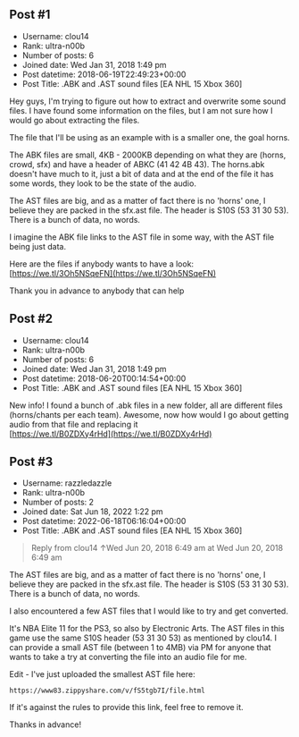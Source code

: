 ## Post #1
- Username: clou14
- Rank: ultra-n00b
- Number of posts: 6
- Joined date: Wed Jan 31, 2018 1:49 pm
- Post datetime: 2018-06-19T22:49:23+00:00
- Post Title: .ABK and .AST  sound files [EA NHL 15 Xbox 360]

Hey guys, I'm trying to figure out how to extract and overwrite some sound files. I have found some information on the files, but I am not sure how I would go about extracting the files.

The file that I'll be using as an example with is a smaller one, the goal horns.

The ABK files are small, 4KB - 2000KB depending on what they are (horns, crowd, sfx) and have a header of ABKC (41 42 4B 43). The horns.abk doesn't have much to it, just a bit of data and at the end of the file it has some words, they look to be the state of the audio. 

The AST files are big, and as a matter of fact there is no 'horns' one, I believe they are packed in the sfx.ast file. The header is S10S (53 31 30 53). There is a bunch of data, no words.

I imagine the ABK file links to the AST file in some way, with the AST file being just data. 

Here are the files if anybody wants to have a look: [https://we.tl/3Oh5NSqeFN](https://we.tl/3Oh5NSqeFN)

Thank you in advance to anybody that can help
## Post #2
- Username: clou14
- Rank: ultra-n00b
- Number of posts: 6
- Joined date: Wed Jan 31, 2018 1:49 pm
- Post datetime: 2018-06-20T00:14:54+00:00
- Post Title: .ABK and .AST  sound files [EA NHL 15 Xbox 360]

New info! I found a bunch of .abk files in a new folder, all are different files (horns/chants per each team). Awesome, now how would I go about getting audio from that file and replacing it   
[https://we.tl/B0ZDXy4rHd](https://we.tl/B0ZDXy4rHd)
## Post #3
- Username: razzledazzle
- Rank: ultra-n00b
- Number of posts: 2
- Joined date: Sat Jun 18, 2022 1:22 pm
- Post datetime: 2022-06-18T06:16:04+00:00
- Post Title: .ABK and .AST  sound files [EA NHL 15 Xbox 360]

> Reply from clou14 ↑Wed Jun 20, 2018 6:49 am at Wed Jun 20, 2018 6:49 am
>
> 
The AST files are big, and as a matter of fact there is no 'horns' one, I believe they are packed in the sfx.ast file. The header is S10S (53 31 30 53). There is a bunch of data, no words.

I also encountered a few AST files that I would like to try and get converted.

It's NBA Elite 11 for the PS3, so also by Electronic Arts. The AST files in this game use the same S10S header (53 31 30 53) as mentioned by clou14. I can provide a small AST file (between 1 to 4MB) via PM for anyone that wants to take a try at converting the file into an audio file for me.

Edit - I've just uploaded the smallest AST file here:

```
https://www83.zippyshare.com/v/fS5tgb7I/file.html
```


If it's against the rules to provide this link, feel free to remove it.

Thanks in advance!
